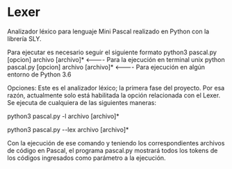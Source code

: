 # Lexer
Analizador léxico para lenguaje Mini Pascal realizado en Python con la librería SLY.

Para ejecutar es necesario seguir el siguiente formato
python3 pascal.py [opcion] archivo [archivo]* <---- Para la ejecución en terminal unix
python pascal.py [opcion] archivo [archivo]* <---- Para ejecución en algún entorno de Python 3.6

Opciones:
Este es el analizador léxico; la primera fase del proyecto. Por esa razón, actualmente solo está habilitada la opción relacionada con el Lexer. Se ejecuta de cualquiera de las siguientes maneras:

python3 pascal.py -l archivo [archivo]*

python3 pascal.py --lex archivo [archivo]*

Con la ejecución de ese comando y teniendo los correspondientes archivos de código en Pascal, el programa pascal.py mostrará todos los tokens de los códigos ingresados como parámetro a la ejecución.
